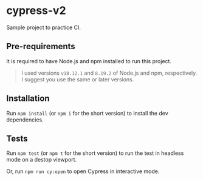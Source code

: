 # cypress-v2

Sample project to practice CI.

## Pre-requirements

It is required to have Node.js and npm installed to run this project.

> I used versions `v18.12.1` and `8.19.2` of Node.js and npm, respectively. I suggest you use the same or later versions.

## Installation

Run `npm install` (or `npm i` for the short version) to install the dev dependencies.

## Tests

Run `npm test` (or `npm t` for the short version) to run the test in headless mode on a destop viewport.

Or, run `npm run cy:open` to open Cypress in interactive mode.